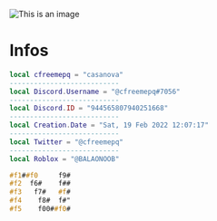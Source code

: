 ![This is an image](https://cdn.discordapp.com/attachments/980501992642318366/990306415929327646/utiliser-gifs-08.gif)

# Infos  
```lua
local cfreemepq = "casanova"                                           
---------------------------
local Discord.Username = "@cfreemepq#7056" 
---------------------------
local Discord.ID = "944565807940251668"
---------------------------
local Creation.Date = "Sat, 19 Feb 2022 12:07:17"
---------------------------
local Twitter = "@cfreemepq"
---------------------------
local Roblox = "@BALAONOOB"
```
```css
#f1##f0     f9#
#f2  f6#    f## 
#f3   f7#   #f#
#f4    f8#  f#"
#f5    f00##f0#
```
